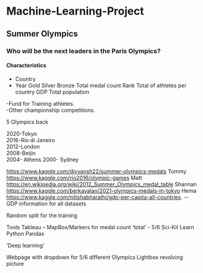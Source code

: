 # Machine-Learning-Project

## Summer Olympics    

### Who will be the next leaders in the Paris Olympics?
 

#### Characteristics
* Country
* Year
Gold
Silver
Bronze
Total medal count
Rank
Total of athletes per country
GDP 
Total population

-Fund for Training athletes.  
-Other championship competitions.   

5 Olympics back  

2020-Tokyo  
2016-Rio di Janeiro  
2012-London  
2008-Beijin  
2004- Athens 
2000- Sydney

https://www.kaggle.com/divyansh22/summer-olympics-medals  Tommy  
https://www.kaggle.com/rio2016/olympic-games Matt  
https://en.wikipedia.org/wiki/2012_Summer_Olympics_medal_table Shannan  
https://www.kaggle.com/berkayalan/2021-olympics-medals-in-tokyo Hema  
https://www.kaggle.com/nitishabharathi/gdp-per-capita-all-countries. -- GDP information for all datasets   


Random split for the training  

Tools
Tableau – MapBox/Markers for medal count ‘total’ - 5/6
Sci-Kit Learn
Python Pandas

‘Deep learning’

Webpage with dropdown for 5/6 different Olympics
Lightbox revolving picture




